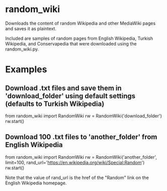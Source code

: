 # random_wiki
Downloads the content of random Wikipedia and other MediaWiki pages and saves it as plaintext.

Included are samples of random pages from English Wikipedia, Turkish Wikipedia, and Conservapedia that were downloaded using the random_wiki.py.

# Examples

## Download .txt files and save them in 'download_folder' using default settings (defaults to Turkish Wikipedia)

from random_wiki import RandomWiki
rw = RandomWiki('download_folder')
rw.start()

## Download 100 .txt files to 'another_folder' from English Wikipedia

from random_wiki import RandomWiki
rw = RandomWiki('another_folder', limit=100, rand_url='https://en.wikipedia.org/wiki/Special:Random')
rw.start()

Note that the value of rand_url is the href of the "Random" link on the English Wikipedia homepage.
